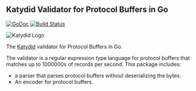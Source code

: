 ## Katydid Validator for Protocol Buffers in Go

[![GoDoc](https://godoc.org/github.com/katydid/validator-go-proto?status.svg)](https://godoc.org/github.com/katydid/validator-go-proto) [![Build Status](https://github.com/katydid/validator-go-proto/actions/workflows/build.yml/badge.svg)](https://github.com/katydid/validator-go-proto/actions)

![Katydid Logo](https://cdn.rawgit.com/katydid/katydid.github.io/main/logo.png)

The [Katydid](http://katydid.github.io) validator for Protocol Buffers in Go.

The validator is a regular expression type language for protocol buffers that matches up to 1000000s of records per second.
This package includes:
* a parser that parses protocol buffers without deserializing the bytes.
* An encoder for protocol buffers.
